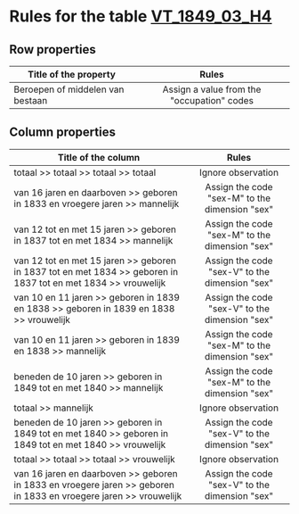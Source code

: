 # Rules for the table [VT_1849_03_H4](https://github.com/cgueret/DataDump/blob/master/xls-marked/VT_1849_03_H4_marked.xls?raw=true)
## Row properties
| Title of the property | Rules |
| --------------------- |:-----:|
|  Beroepen of middelen van bestaan   | Assign a value from the "occupation" codes |
## Column properties
| Title of the column | Rules |
| --------------------- |:-----:|
| totaal >> totaal >> totaal >> totaal | Ignore observation |
| van 16 jaren en daarboven >> geboren in 1833 en vroegere jaren >> mannelijk | Assign the code "sex-M" to the dimension "sex" |
| van 12 tot en met 15 jaren >> geboren in 1837 tot en met 1834 >> mannelijk | Assign the code "sex-M" to the dimension "sex" |
| van 12 tot en met 15 jaren >> geboren in 1837 tot en met 1834 >> geboren in 1837 tot en met 1834 >> vrouwelijk | Assign the code "sex-V" to the dimension "sex" |
| van 10 en 11 jaren >> geboren in 1839 en 1838 >> geboren in 1839 en 1838 >> vrouwelijk | Assign the code "sex-V" to the dimension "sex" |
| van 10 en 11 jaren >> geboren in 1839 en 1838 >> mannelijk | Assign the code "sex-M" to the dimension "sex" |
| beneden de 10 jaren >> geboren in 1849 tot en met 1840 >> mannelijk | Assign the code "sex-M" to the dimension "sex" |
| totaal >> mannelijk | Ignore observation |
| beneden de 10 jaren >> geboren in 1849 tot en met 1840 >> geboren in 1849 tot en met 1840 >> vrouwelijk | Assign the code "sex-V" to the dimension "sex" |
| totaal >> totaal >> totaal >> vrouwelijk | Ignore observation |
| van 16 jaren en daarboven >> geboren in 1833 en vroegere jaren >> geboren in 1833 en vroegere jaren >> vrouwelijk | Assign the code "sex-V" to the dimension "sex" |
